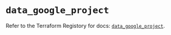 # `data_google_project`

Refer to the Terraform Registory for docs: [`data_google_project`](https://registry.terraform.io/providers/hashicorp/google/4.62.0/docs/data-sources/project).
